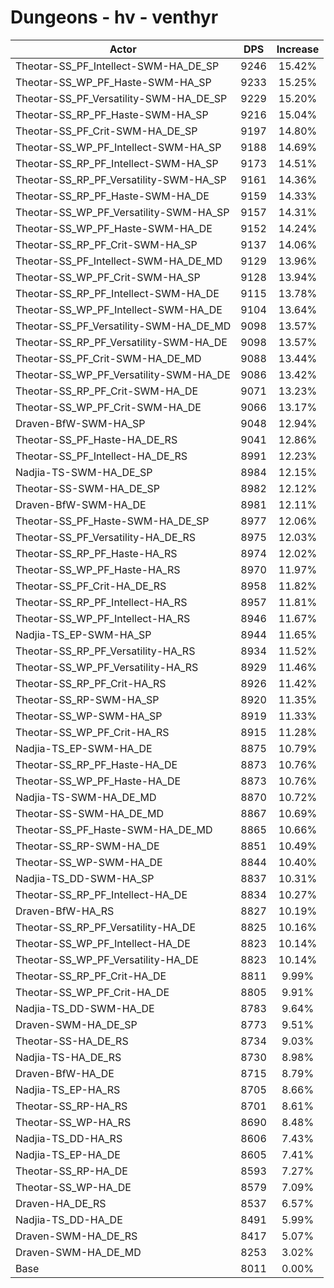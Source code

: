 # Dungeons - hv - venthyr
| Actor | DPS | Increase |
|---|:---:|:---:|
|Theotar-SS_PF_Intellect-SWM-HA_DE_SP|9246|15.42%|
|Theotar-SS_WP_PF_Haste-SWM-HA_SP|9233|15.25%|
|Theotar-SS_PF_Versatility-SWM-HA_DE_SP|9229|15.20%|
|Theotar-SS_RP_PF_Haste-SWM-HA_SP|9216|15.04%|
|Theotar-SS_PF_Crit-SWM-HA_DE_SP|9197|14.80%|
|Theotar-SS_WP_PF_Intellect-SWM-HA_SP|9188|14.69%|
|Theotar-SS_RP_PF_Intellect-SWM-HA_SP|9173|14.51%|
|Theotar-SS_RP_PF_Versatility-SWM-HA_SP|9161|14.36%|
|Theotar-SS_RP_PF_Haste-SWM-HA_DE|9159|14.33%|
|Theotar-SS_WP_PF_Versatility-SWM-HA_SP|9157|14.31%|
|Theotar-SS_WP_PF_Haste-SWM-HA_DE|9152|14.24%|
|Theotar-SS_RP_PF_Crit-SWM-HA_SP|9137|14.06%|
|Theotar-SS_PF_Intellect-SWM-HA_DE_MD|9129|13.96%|
|Theotar-SS_WP_PF_Crit-SWM-HA_SP|9128|13.94%|
|Theotar-SS_RP_PF_Intellect-SWM-HA_DE|9115|13.78%|
|Theotar-SS_WP_PF_Intellect-SWM-HA_DE|9104|13.64%|
|Theotar-SS_PF_Versatility-SWM-HA_DE_MD|9098|13.57%|
|Theotar-SS_RP_PF_Versatility-SWM-HA_DE|9098|13.57%|
|Theotar-SS_PF_Crit-SWM-HA_DE_MD|9088|13.44%|
|Theotar-SS_WP_PF_Versatility-SWM-HA_DE|9086|13.42%|
|Theotar-SS_RP_PF_Crit-SWM-HA_DE|9071|13.23%|
|Theotar-SS_WP_PF_Crit-SWM-HA_DE|9066|13.17%|
|Draven-BfW-SWM-HA_SP|9048|12.94%|
|Theotar-SS_PF_Haste-HA_DE_RS|9041|12.86%|
|Theotar-SS_PF_Intellect-HA_DE_RS|8991|12.23%|
|Nadjia-TS-SWM-HA_DE_SP|8984|12.15%|
|Theotar-SS-SWM-HA_DE_SP|8982|12.12%|
|Draven-BfW-SWM-HA_DE|8981|12.11%|
|Theotar-SS_PF_Haste-SWM-HA_DE_SP|8977|12.06%|
|Theotar-SS_PF_Versatility-HA_DE_RS|8975|12.03%|
|Theotar-SS_RP_PF_Haste-HA_RS|8974|12.02%|
|Theotar-SS_WP_PF_Haste-HA_RS|8970|11.97%|
|Theotar-SS_PF_Crit-HA_DE_RS|8958|11.82%|
|Theotar-SS_RP_PF_Intellect-HA_RS|8957|11.81%|
|Theotar-SS_WP_PF_Intellect-HA_RS|8946|11.67%|
|Nadjia-TS_EP-SWM-HA_SP|8944|11.65%|
|Theotar-SS_RP_PF_Versatility-HA_RS|8934|11.52%|
|Theotar-SS_WP_PF_Versatility-HA_RS|8929|11.46%|
|Theotar-SS_RP_PF_Crit-HA_RS|8926|11.42%|
|Theotar-SS_RP-SWM-HA_SP|8920|11.35%|
|Theotar-SS_WP-SWM-HA_SP|8919|11.33%|
|Theotar-SS_WP_PF_Crit-HA_RS|8915|11.28%|
|Nadjia-TS_EP-SWM-HA_DE|8875|10.79%|
|Theotar-SS_RP_PF_Haste-HA_DE|8873|10.76%|
|Theotar-SS_WP_PF_Haste-HA_DE|8873|10.76%|
|Nadjia-TS-SWM-HA_DE_MD|8870|10.72%|
|Theotar-SS-SWM-HA_DE_MD|8867|10.69%|
|Theotar-SS_PF_Haste-SWM-HA_DE_MD|8865|10.66%|
|Theotar-SS_RP-SWM-HA_DE|8851|10.49%|
|Theotar-SS_WP-SWM-HA_DE|8844|10.40%|
|Nadjia-TS_DD-SWM-HA_SP|8837|10.31%|
|Theotar-SS_RP_PF_Intellect-HA_DE|8834|10.27%|
|Draven-BfW-HA_RS|8827|10.19%|
|Theotar-SS_RP_PF_Versatility-HA_DE|8825|10.16%|
|Theotar-SS_WP_PF_Intellect-HA_DE|8823|10.14%|
|Theotar-SS_WP_PF_Versatility-HA_DE|8823|10.14%|
|Theotar-SS_RP_PF_Crit-HA_DE|8811|9.99%|
|Theotar-SS_WP_PF_Crit-HA_DE|8805|9.91%|
|Nadjia-TS_DD-SWM-HA_DE|8783|9.64%|
|Draven-SWM-HA_DE_SP|8773|9.51%|
|Theotar-SS-HA_DE_RS|8734|9.03%|
|Nadjia-TS-HA_DE_RS|8730|8.98%|
|Draven-BfW-HA_DE|8715|8.79%|
|Nadjia-TS_EP-HA_RS|8705|8.66%|
|Theotar-SS_RP-HA_RS|8701|8.61%|
|Theotar-SS_WP-HA_RS|8690|8.48%|
|Nadjia-TS_DD-HA_RS|8606|7.43%|
|Nadjia-TS_EP-HA_DE|8605|7.41%|
|Theotar-SS_RP-HA_DE|8593|7.27%|
|Theotar-SS_WP-HA_DE|8579|7.09%|
|Draven-HA_DE_RS|8537|6.57%|
|Nadjia-TS_DD-HA_DE|8491|5.99%|
|Draven-SWM-HA_DE_RS|8417|5.07%|
|Draven-SWM-HA_DE_MD|8253|3.02%|
|Base|8011|0.00%|
